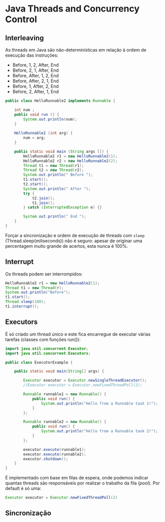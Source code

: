 # Java Threads and Concurrency Control

## Interleaving

As threads em Java são não-determinísticas em relação à ordem de execução das instruções:

- Before, 1, 2, After, End
- Before, 2, 1, After, End
- Before, After, 1, 2, End
- Before, After, 2, 1, End
- Before, 1, After, 2, End
- Before, 2, After, 1, End

```java
public class HelloRunnable2 implements Runnable {

    int num ;
    public void run () { 
        System.out.println(num); 
    }
    
    HelloRunnable2 (int arg) { 
        num = arg; 
    }

    public static void main (String args []) {
        HelloRunnable2 r1 = new HelloRunnable2(1);
        HelloRunnable2 r2 = new HelloRunnable2(2);
        Thread t1 = new Thread(r1); 
        Thread t2 = new Thread(r2);
        System.out.println(" Before ");
        t1.start(); 
        t2.start();
        System.out.println(" After ");
        try { 
            t2.join();
            t1.join(); 
        } catch (InterruptedException e) {}

        System.out.println(" End ");
    }
}
```

Forçar a sincronização e ordem de execução de threads com `sleep` (Thread.sleep(miliseconds)) não é seguro: apesar de originar uma percentagem muito grande de acertos, esta nunca é 100%.


## Interrupt

Os threads podem ser interrompidos:

```java
HelloRunnable2 r1 = new HelloRunnable2(1);
Thread t1 = new Thread(r);
System.out.println("Before");
t1.start();
Thread.sleep(100); 
t1.interrupt();
```

## Executors

É só criado um thread único e este fica encarregue de executar várias tarefas (classes com funções run()):

```java
import java.util.concurrent.Executor;
import java.util.concurrent.Executors;

public class ExecutorExample {

    public static void main(String[] args) {

        Executor executor = Executor.newSingleThreadExecutor();
        //Executor executor = Executor.newFixedThreadPoll(2);

        Runnable runnable1 = new Runnable() {
            public void run() {
                System.out.println("Hello from a Runnable task 1!");
            }
        };

        Runnable runnable2 = new Runnable() {
            public void run() {
                System.out.println("Hello from a Runnable task 2!");
            }
        };

        executor.execute(runnable1);
        executor.execute(runnable2);
        executor.shutdown();
    }
}
```

É implementado com base em filas de espera, onde podemos indicar quantas threads são responsáveis por realizar o trabalho da fila (*pool*). Por default é só uma:

```java
Executor executor = Executor.newFixedThreadPoll(2)
```

## Sincronização